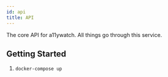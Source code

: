 ```yaml
---
id: api
title: API
---
```


The core API for a11ywatch. All things go through this service.

## Getting Started

1. `docker-compose up`
